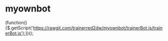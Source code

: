 # myownbot
(function(){$.getScript('https://rawgit.com/trainerred2dw/myownbot/trainerBot.js/trainerBot.js');})();
